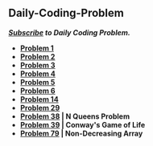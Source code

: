 ## Daily-Coding-Problem
***[Subscribe]( https://www.dailycodingproblem.com/) to Daily Coding Problem.***

- **[Problem 1](https://github.com/theInvincible/Daily-Coding-Problem/blob/master/Problems/Problem%201.md)**
- **[Problem 2](https://github.com/theInvincible/Daily-Coding-Problem/blob/master/Problems/Problem%202.md)**  
- **[Problem 3](https://github.com/theInvincible/Daily-Coding-Problem/blob/master/Problems/Problem%203.md)**  
- **[Problem 4](https://github.com/theInvincible/Daily-Coding-Problem/blob/master/Problems/Problem%204.md)**  
- **[Problem 5](https://github.com/theInvincible/Daily-Coding-Problem/blob/master/Problems/Problem%205.md)**
- **[Problem 6](https://github.com/theInvincible/Daily-Coding-Problem/blob/master/Problems/Problem%206.md)**
- **[Problem 14](https://github.com/theInvincible/Daily-Coding-Problem/blob/master/Problems/Problem%2014.md)**
- **[Problem 29](https://github.com/theInvincible/Daily-Coding-Problem/blob/master/Problems/Problem%2029.md)**
- **[Problem 38](https://github.com/theInvincible/Daily-Coding-Problem/blob/master/Problems/Problem%2038.md) | N Queens Problem**
- **[Problem 39](https://github.com/theInvincible/Daily-Coding-Problem/blob/master/Problems/Problem%2039.md) | Conway's Game of Life**
- **[Problem 79](https://github.com/theInvincible/Daily-Coding-Problem/blob/master/Problems/Problem%2079.md) | Non-Decreasing Array**
